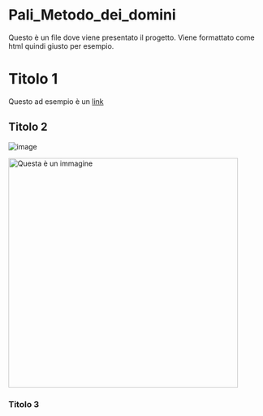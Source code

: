 # Pali_Metodo_dei_domini
Questo è un file dove viene presentato il progetto. Viene formattato come html quindi giusto per esempio.

# Titolo 1
Questo ad esempio è un <a href="https://www.w3schools.com/html/html_links.asp">link</a>

## Titolo 2
![image](https://user-images.githubusercontent.com/114191578/193475410-f092bfbb-a312-49c6-829b-5e91d792b3cd.png)


<img width="452" alt="Questa è un immagine" src="https://user-images.githubusercontent.com/64694875/192977065-4e79d147-41b6-4841-89cf-1d362d250fe3.png">

### Titolo 3

